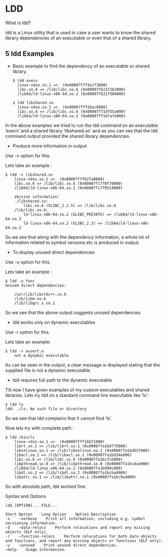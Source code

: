 # LDD

What is ldd?

ldd is a Linux utility that is used in case a user wants to know the shared library dependencies of an executable or even that of a shared library.

## 5 ldd Examples

* Basic example to find the dependency of an executable or shared library.

  ```text
  $ ldd execv
    linux-vdso.so.1 =>  (0x00007fff3e1f3000)
    libc.so.6 => /lib/libc.so.6 (0x00007f621f162000)
    /lib64/ld-linux-x86-64.so.2 (0x00007f621f504000)
  ```

  ```text
  $ ldd libshared.so
    linux-vdso.so.1 =>  (0x00007fff26ac8000)
    libc.so.6 => /lib/libc.so.6 (0x00007ff1df55a000)
    /lib64/ld-linux-x86-64.so.2 (0x00007ff1dfafe000)
  ```

In the above examples we tried to run the ldd command on an executable ‘execv’ and a shared library ‘libshared.so’ and as you can see that the ldd command output provided the shared library dependencies.

* Produce more information in output

Use -v option for this.

Lets take an example :

```text
$ ldd -v libshared.so
    linux-vdso.so.1 =>  (0x00007fff627a8000)
    libc.so.6 => /lib/libc.so.6 (0x00007f1778f70000)
    /lib64/ld-linux-x86-64.so.2 (0x00007f1779514000)

    Version information:
    ./libshared.so:
        libc.so.6 (GLIBC_2.2.5) => /lib/libc.so.6
    /lib/libc.so.6:
        ld-linux-x86-64.so.2 (GLIBC_PRIVATE) => /lib64/ld-linux-x86-64.so.2
        ld-linux-x86-64.so.2 (GLIBC_2.3) => /lib64/ld-linux-x86-64.so.2
```

So we see that along with the dependency information, a whole lot of information related to symbol versions etc is produced in output.

* To display unused direct dependencies

Use -u option for this.

Lets take an example :

```text
$ ldd -u func
Unused direct dependencies:

    /usr/lib/libstdc++.so.6
    /lib/libm.so.6
    /lib/libgcc_s.so.1
```

So we see that the above output suggests unused dependencies.

* ldd works only on dynamic executables

Use -r option for this.

Lets take an example:

```text
$ ldd -r assert.o
    not a dynamic executable
```

As can be seen in the output, a clear message is displayed stating that the supplied file is not a dynamic executable.

* ldd requires full path to the dynamic executable

Till now I have given examples of my custom executables and shared libraries. Lets try ldd on a standard command line executable like ‘ls':

```text
$ ldd ls
ldd: ./ls: No such file or directory
```

So we see that ldd complains that it cannot find ‘ls’.

Now lets try with complete path :

```text
$ ldd /bin/ls
    linux-vdso.so.1 =>  (0x00007fff16b71000)
    librt.so.1 => /lib/librt.so.1 (0x00007fa1bd775000)
    libselinux.so.1 => /lib/libselinux.so.1 (0x00007fa1bd557000)
    libacl.so.1 => /lib/libacl.so.1 (0x00007fa1bd34e000)
    libc.so.6 => /lib/libc.so.6 (0x00007fa1bcfcb000)
    libpthread.so.0 => /lib/libpthread.so.0 (0x00007fa1bcdae000)
    /lib64/ld-linux-x86-64.so.2 (0x00007fa1bd99c000)
    libdl.so.2 => /lib/libdl.so.2 (0x00007fa1bcba9000)
    libattr.so.1 => /lib/libattr.so.1 (0x00007fa1bc9a4000)
```

So with absolute path, ldd worked fine.

Syntax and Options

```text
ldd [OPTION]... FILE...
```

```text
Short Option    Long Option    Option Description
-v    –verbose    Print all information, including e.g. symbol versioning information.
-d    –data-relocs    Perform relocations and report any missing objects (ELF only).
-r    –function-relocs    Perform relocations for both data objects and functions, and report any missing objects or functions (ELF only).
-u    –unused    Print unused direct dependencies.
–help    Usage information.
```


